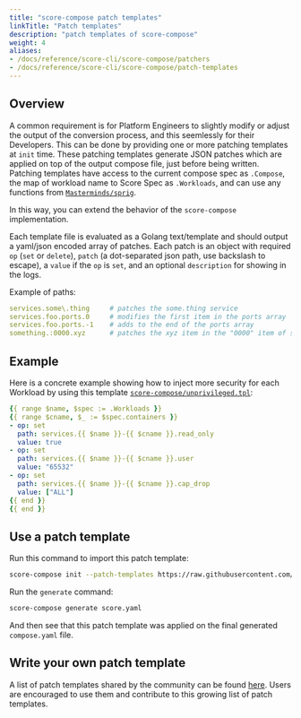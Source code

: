 ```yaml
---
title: "score-compose patch templates"
linkTitle: "Patch templates"
description: "patch templates of score-compose"
weight: 4
aliases:
- /docs/reference/score-cli/score-compose/patchers
- /docs/reference/score-cli/score-compose/patch-templates
---
```


## Overview

A common requirement is for Platform Engineers to slightly modify or adjust the output of the conversion process, and this seemlessly for their Developers. This can be done by providing one or more patching templates at `init` time. These patching templates generate JSON patches which are applied on top of the output compose file, just before being written. Patching templates have access to the current compose spec as `.Compose`, the map of workload name to Score Spec as `.Workloads`, and can use any functions from [`Masterminds/sprig`](https://github.com/Masterminds/sprig).

In this way, you can extend the behavior of the `score-compose` implementation.

Each template file is evaluated as a Golang text/template and should output a yaml/json encoded array of patches. Each patch is an object with required `op` (`set` or `delete`), `patch` (a dot-separated json path, use backslash to escape), a `value` if the `op` is `set`, and an optional `description` for showing in the logs.

Example of paths:

```yaml
services.some\.thing     # patches the some.thing service
services.foo.ports.0     # modifies the first item in the ports array
services.foo.ports.-1    # adds to the end of the ports array
something.:0000.xyz      # patches the xyz item in the "0000" item of something (: escapes a numeric index)
```

## Example

Here is a concrete example showing how to inject more security for each Workload by using this template [`score-compose/unprivileged.tpl`](https://raw.githubusercontent.com/score-spec/community-patchers/refs/heads/main/score-compose/unprivileged.tpl):

```yaml
{{ range $name, $spec := .Workloads }}
{{ range $cname, $_ := $spec.containers }}
- op: set
  path: services.{{ $name }}-{{ $cname }}.read_only
  value: true
- op: set
  path: services.{{ $name }}-{{ $cname }}.user
  value: "65532"
- op: set
  path: services.{{ $name }}-{{ $cname }}.cap_drop
  value: ["ALL"]
{{ end }}
{{ end }}
```

## Use a patch template

Run this command to import this patch template:

```bash
score-compose init --patch-templates https://raw.githubusercontent.com/score-spec/community-patchers/refs/heads/main/score-compose/unprivileged.tpl
```

Run the `generate` command:

```bash
score-compose generate score.yaml
```

And then see that this patch template was applied on the final generated `compose.yaml` file.

## Write your own patch template

A list of patch templates shared by the community can be found [here](https://github.com/score-spec/community-patchers). Users are encouraged to use them and contribute to this growing list of patch templates.
